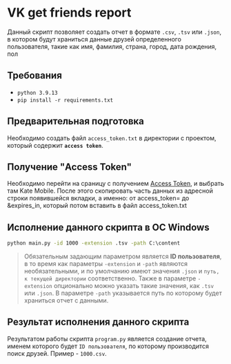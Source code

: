 # VK get friends report
Данный скрипт позволяет создать отчет в формате `.csv`, `.tsv` или `.json`, в котором будут храниться данные друзей определенного пользователя, такие как имя, фамилия, страна, город, дата рождения, пол

## Требования
- `python 3.9.13`
- `pip install -r requirements.txt`

## Предварительная подготовка
Необходимо создать файл `access_token.txt` в директории с проектом, который содержит <b>`access token`</b>.

## Получение "Access Token"
Необходимо перейти на сраницу с получением [Access Token](https://vkhost.github.io/), и выбрать там Kate Mobile.
После этого скопировать часть данных из адресной строки появившейся вкладки, а именно:  от access_token= до &expires_in, который потом вставить в файл access_token.txt

## Исполнение данного скрипта в ОС Windows
```cmd
python main.py -id 1000 -extension .tsv -path C:\content
```
>Обязательным задающим параметром является <b>ID пользователя</b>, в то время как параметры `-extension` и `-path` являются необязательными, и по умолчанию имеют значения `.json` и `путь, к текущей директории` соответственно. Также в параметре `-extension` опционально можно указать такие значения, как `.tsv` или `.json`. В параметре `-path` указывается путь по которому будет храниться отчет с данными.
## Результат исполнения данного скрипта
Результатом работы скрипта `program.py` является создание отчета, именем которого будет `ID пользователя`, по которому производится поиск друзей.
Пример - `1000.csv`.
